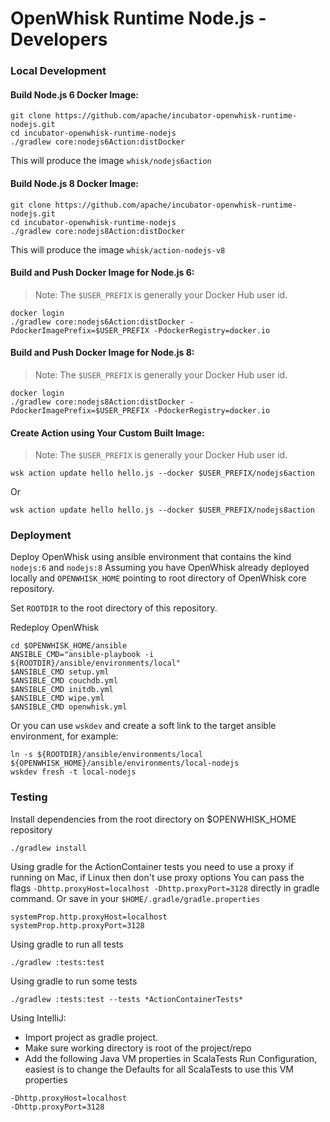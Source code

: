 <!--
#
# Licensed to the Apache Software Foundation (ASF) under one or more
# contributor license agreements.  See the NOTICE file distributed with
# this work for additional information regarding copyright ownership.
# The ASF licenses this file to You under the Apache License, Version 2.0
# (the "License"); you may not use this file except in compliance with
# the License.  You may obtain a copy of the License at
#
#     http://www.apache.org/licenses/LICENSE-2.0
#
# Unless required by applicable law or agreed to in writing, software
# distributed under the License is distributed on an "AS IS" BASIS,
# WITHOUT WARRANTIES OR CONDITIONS OF ANY KIND, either express or implied.
# See the License for the specific language governing permissions and
# limitations under the License.
#
-->

# OpenWhisk Runtime Node.js - Developers

### Local Development

#### Build Node.js 6 Docker Image:

```
git clone https://github.com/apache/incubator-openwhisk-runtime-nodejs.git
cd incubator-openwhisk-runtime-nodejs
./gradlew core:nodejs6Action:distDocker
```

This will produce the image `whisk/nodejs6action`

#### Build Node.js 8 Docker Image:

```
git clone https://github.com/apache/incubator-openwhisk-runtime-nodejs.git
cd incubator-openwhisk-runtime-nodejs
./gradlew core:nodejs8Action:distDocker
```

This will produce the image `whisk/action-nodejs-v8`

#### Build and Push Docker Image for Node.js 6:

> Note: The `$USER_PREFIX` is generally your Docker Hub user id.

```
docker login
./gradlew core:nodejs6Action:distDocker -PdockerImagePrefix=$USER_PREFIX -PdockerRegistry=docker.io
```

#### Build and Push Docker Image for Node.js 8:

> Note: The `$USER_PREFIX` is generally your Docker Hub user id.

```
docker login
./gradlew core:nodejs8Action:distDocker -PdockerImagePrefix=$USER_PREFIX -PdockerRegistry=docker.io
```

#### Create Action using Your Custom Built Image:

> Note: The `$USER_PREFIX` is generally your Docker Hub user id.

```
wsk action update hello hello.js --docker $USER_PREFIX/nodejs6action
```

Or

```
wsk action update hello hello.js --docker $USER_PREFIX/nodejs8action
```

### Deployment

Deploy OpenWhisk using ansible environment that contains the kind `nodejs:6` and `nodejs:8`
Assuming you have OpenWhisk already deployed locally and `OPENWHISK_HOME` pointing to root directory of OpenWhisk core repository.

Set `ROOTDIR` to the root directory of this repository.

Redeploy OpenWhisk
```
cd $OPENWHISK_HOME/ansible
ANSIBLE_CMD="ansible-playbook -i ${ROOTDIR}/ansible/environments/local"
$ANSIBLE_CMD setup.yml
$ANSIBLE_CMD couchdb.yml
$ANSIBLE_CMD initdb.yml
$ANSIBLE_CMD wipe.yml
$ANSIBLE_CMD openwhisk.yml
```

Or you can use `wskdev` and create a soft link to the target ansible environment, for example:
```
ln -s ${ROOTDIR}/ansible/environments/local ${OPENWHISK_HOME}/ansible/environments/local-nodejs
wskdev fresh -t local-nodejs
```

### Testing
Install dependencies from the root directory on $OPENWHISK_HOME repository
```
./gradlew install
```

Using gradle for the ActionContainer tests you need to use a proxy if running on Mac, if Linux then don't use proxy options
You can pass the flags `-Dhttp.proxyHost=localhost -Dhttp.proxyPort=3128` directly in gradle command.
Or save in your `$HOME/.gradle/gradle.properties`
```
systemProp.http.proxyHost=localhost
systemProp.http.proxyPort=3128
```
Using gradle to run all tests
```
./gradlew :tests:test
```
Using gradle to run some tests
```
./gradlew :tests:test --tests *ActionContainerTests*
```
Using IntelliJ:
- Import project as gradle project.
- Make sure working directory is root of the project/repo
- Add the following Java VM properties in ScalaTests Run Configuration, easiest is to change the Defaults for all ScalaTests to use this VM properties
```
-Dhttp.proxyHost=localhost
-Dhttp.proxyPort=3128
```
